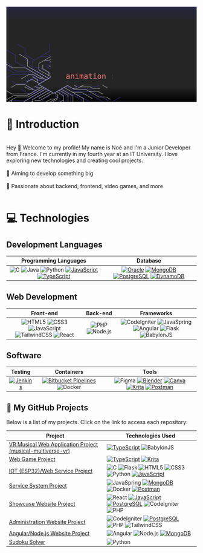 ![Banner](https://raw.githubusercontent.com/NoeFBou/NoeFBou/main/rsc/banner.svg)
# 👋 Introduction

<br/>
Hey 👋 Welcome to my profile! My name is Noé and I'm a Junior Developer from France. I'm currently in my fourth year at an IT University. I love exploring new technologies and creating cool projects.
<br/>
<br/>
🎯 Aiming to develop something big
<br/>
<br/>
🏹 Passionate about backend, frontend, video games, and more
<br/>
<br/>

# 💻 Technologies 

## Development Languages

| Programming Languages | Database |
|:---------------------:|:--------:|
| ![C](https://img.shields.io/badge/c-%2300599C.svg?style=for-the-badge&logo=c&logoColor=white) ![Java](https://img.shields.io/badge/java-%23ED8B00.svg?style=for-the-badge&logo=java&logoColor=white) ![Python](https://img.shields.io/badge/python-yellow.svg?style=for-the-badge&logo=python&logoColor=white) [![JavaScript](https://img.shields.io/badge/JavaScript-F7DF1E.svg?style=for-the-badge&logo=javascript&logoColor=fff)](#) [![TypeScript](https://img.shields.io/badge/TypeScript-3178C6.svg?style=for-the-badge&logo=typescript&logoColor=fff)](#) | [![Oracle](https://custom-icon-badges.demolab.com/badge/Oracle-F80000.svg?style=for-the-badge&logo=oracle&logoColor=fff)](#) [![MongoDB](https://img.shields.io/badge/MongoDB-2ea44f.svg?style=for-the-badge&logo=mongodb&logoColor=white)](https://) [![PostgreSQL](https://img.shields.io/badge/PostgreSQL-blue.svg?style=for-the-badge&logo=postgresql&logoColor=white)](https://) [![DynamoDB](https://img.shields.io/badge/DynamoDB-4053D6.svg?style=for-the-badge&logo=amazondynamodb&logoColor=fff)](#) |

## Web Development

| Front-end | Back-end | Frameworks |
|:---------:|:--------:|:---------:|
| ![HTML5](https://img.shields.io/badge/HTML5-E34F26.svg?style=for-the-badge&logo=html5&logoColor=white) ![CSS3](https://img.shields.io/badge/CSS3-1572B6.svg?style=for-the-badge&logo=css3&logoColor=white) ![JavaScript](https://img.shields.io/badge/JavaScript-yellow.svg?style=for-the-badge&logo=javascript&logoColor=white) ![TailwindCSS](https://img.shields.io/badge/TailwindCSS-38B2AC.svg?style=for-the-badge&logo=tailwind-css&logoColor=white) ![React](https://img.shields.io/badge/React-61DAFB.svg?style=for-the-badge&logo=react&logoColor=black) | ![PHP](https://img.shields.io/badge/PHP-777BB4.svg?style=for-the-badge&logo=php&logoColor=white) ![Node.js](https://img.shields.io/badge/Node.js-43853D.svg?style=for-the-badge&logo=node-dot-js&logoColor=white) | ![CodeIgniter](https://img.shields.io/badge/CodeIgniter-orange.svg?style=for-the-badge&logo=codeigniter&logoColor=white) ![JavaSpring](https://img.shields.io/badge/JavaSpring-6DB33F.svg?style=for-the-badge&logo=spring&logoColor=white) ![Angular](https://img.shields.io/badge/Angular-DD0031.svg?style=for-the-badge&logo=angular&logoColor=white) ![Flask](https://img.shields.io/badge/Flask-000000.svg?style=for-the-badge&logo=flask&logoColor=white) ![BabylonJS](https://img.shields.io/badge/BabylonJS-0A2F5A.svg?style=for-the-badge&logo=babylon.js&logoColor=white) |

## Software

| Testing | Containers | Tools |
|:-------:|:----------:|:-----:|
| [![Jenkins](https://img.shields.io/badge/Jenkins-D24939.svg?style=for-the-badge&logo=jenkins&logoColor=white)](#) | [![Bitbucket Pipelines](https://img.shields.io/badge/Bitbucket_Pipelines-0052CC.svg?style=for-the-badge&logo=bitbucket&logoColor=white)](#) ![Docker](https://img.shields.io/badge/Docker-blue.svg?style=for-the-badge&logo=docker&logoColor=white) | ![Figma](https://img.shields.io/badge/Figma-F24E1E.svg?style=for-the-badge&logo=figma&logoColor=white) [![Blender](https://img.shields.io/badge/Blender-F5792A.svg?style=for-the-badge&logo=blender&logoColor=white)](#) [![Canva](https://img.shields.io/badge/Canva-00C4CC.svg?style=for-the-badge&logo=Canva&logoColor=white)](#) [![Krita](https://img.shields.io/badge/Krita-203759.svg?style=for-the-badge&logo=krita&logoColor=EEF37B)](#) [![Postman](https://img.shields.io/badge/Postman-FF6C37.svg?style=for-the-badge&logo=postman&logoColor=white)](#) |

## 📁 My GitHub Projects

Below is a list of my projects. Click on the link to access each repository:

| Project                                                          | Technologies Used                                   |
|---------------------------------------------------------------|-----------------------------------------------------|
| [VR Musical Web Application Project (musical-multiverse-vr)](https://github.com/doriangirard9/musical-multiverse-vr) | [![TypeScript](https://img.shields.io/badge/TypeScript-3178C6.svg?style=for-the-badge&logo=typescript&logoColor=fff)](#) ![BabylonJS](https://img.shields.io/badge/BabylonJS-0A2F5A.svg?style=for-the-badge&logo=babylon.js&logoColor=white) |
| [Web Game Project](https://github.com/NoeFBou/ProjetjeuWeb)          | [![TypeScript](https://img.shields.io/badge/TypeScript-3178C6.svg?style=for-the-badge&logo=typescript&logoColor=fff)](#) [![Krita](https://img.shields.io/badge/Krita-203759.svg?style=for-the-badge&logo=krita&logoColor=EEF37B)](#) |
| [IOT (ESP32)/Web Service Project](https://github.com/NoeFBou/WaterBnB_fn411036)         | ![C](https://img.shields.io/badge/c-%2300599C.svg?style=for-the-badge&logo=c&logoColor=white) ![Flask](https://img.shields.io/badge/Flask-000000.svg?style=for-the-badge&logo=flask&logoColor=white) ![HTML5](https://img.shields.io/badge/HTML5-E34F26.svg?style=for-the-badge&logo=html5&logoColor=white) ![CSS3](https://img.shields.io/badge/CSS3-1572B6.svg?style=for-the-badge&logo=css3&logoColor=white) ![Python](https://img.shields.io/badge/python-yellow.svg?style=for-the-badge&logo=python&logoColor=white) [![JavaScript](https://img.shields.io/badge/JavaScript-F7DF1E.svg?style=for-the-badge&logo=javascript&logoColor=fff)](#) |
| [Service System Project](https://github.com/NoeFBou/Software_Architecture)         | ![JavaSpring](https://img.shields.io/badge/JavaSpring-6DB33F.svg?style=for-the-badge&logo=spring&logoColor=white) [![MongoDB](https://img.shields.io/badge/MongoDB-2ea44f.svg?style=for-the-badge&logo=mongodb&logoColor=white)](https://) ![Docker](https://img.shields.io/badge/Docker-blue.svg?style=for-the-badge&logo=docker&logoColor=white) [![Postman](https://img.shields.io/badge/Postman-FF6C37.svg?style=for-the-badge&logo=postman&logoColor=white)](#) |
| [Showcase Website Project](https://github.com/NoeFBou/ProjetSiteVitrineSAEs5.01) | ![React](https://img.shields.io/badge/React-61DAFB.svg?style=for-the-badge&logo=react&logoColor=black) [![JavaScript](https://img.shields.io/badge/JavaScript-F7DF1E.svg?style=for-the-badge&logo=javascript&logoColor=fff)](#) [![PostgreSQL](https://img.shields.io/badge/PostgreSQL-blue.svg?style=for-the-badge&logo=postgresql&logoColor=white)](https://) ![CodeIgniter](https://img.shields.io/badge/CodeIgniter-orange.svg?style=for-the-badge&logo=codeigniter&logoColor=white) ![PHP](https://img.shields.io/badge/PHP-777BB4.svg?style=for-the-badge&logo=php&logoColor=white) |
| [Administration Website Project](https://github.com/NoeFBou/ProjetSGRDS) | ![CodeIgniter](https://img.shields.io/badge/CodeIgniter-orange.svg?style=for-the-badge&logo=codeigniter&logoColor=white) [![PostgreSQL](https://img.shields.io/badge/PostgreSQL-blue.svg?style=for-the-badge&logo=postgresql&logoColor=white)](https://) ![PHP](https://img.shields.io/badge/PHP-777BB4.svg?style=for-the-badge&logo=php&logoColor=white) ![TailwindCSS](https://img.shields.io/badge/TailwindCSS-38B2AC.svg?style=for-the-badge&logo=tailwind-css&logoColor=white) |
| [Angular/Node.js Website Project](https://github.com/NoeFBou/ProjetWebs2) | ![Angular](https://img.shields.io/badge/Angular-DD0031.svg?style=for-the-badge&logo=angular&logoColor=white) ![Node.js](https://img.shields.io/badge/Node.js-43853D.svg?style=for-the-badge&logo=node-dot-js&logoColor=white) [![MongoDB](https://img.shields.io/badge/MongoDB-2ea44f.svg?style=for-the-badge&logo=mongodb&logoColor=white)](https://) |
| [Sudoku Solver](https://github.com/NoeFBou/Sudoku-Solver) | ![Python](https://img.shields.io/badge/python-yellow.svg?style=for-the-badge&logo=python&logoColor=white) |
